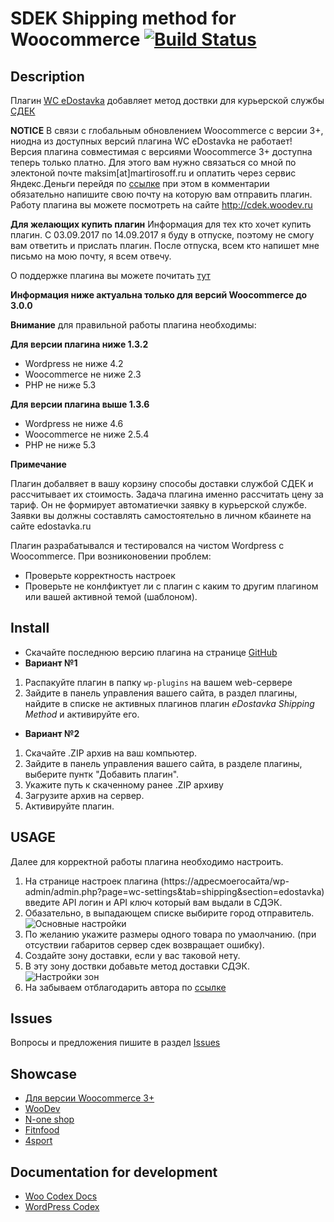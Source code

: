 # SDEK Shipping method for Woocommerce [![Build Status](https://travis-ci.org/kalbac/wc-edostavka.svg)](https://travis-ci.org/kalbac/wc-edostavka)

## Description

Плагин [WC eDostavka](https://github.com/kalbac/wc-edostavka) добавляет метод доствки для курьерской службы [СДЕК](http://edostavka.ru)

**NOTICE**
В связи с глобальным обновлением Woocommerce с версии 3+, ниодна из доступных версий плагина WC eDostavka не работает!
Версия плагина совместимая с версиями Woocommerce 3+ доступна теперь только платно. Для этого вам нужно связаться со мной по электоной почте maksim[at]martirosoff.ru и оплатить через сервис Яндекс.Деньги перейдя по [ссылке](https://money.yandex.ru/to/41001231735306/1600) при этом в комментарии обязательно напишите свою почту на которую вам отправить плагин.
Работу плагина вы можете посмотреть на сайте http://cdek.woodev.ru

**Для желающих купить плагин**
Информация для тех кто хочет купить плагин. С 03.09.2017 по 14.09.2017 я буду в отпуске, поэтому не смогу вам ответить и прислать плагин. После отпуска, всем кто напишет мне письмо на мою почту, я всем отвечу. 

О поддержке плагина вы можете почитать [тут](https://github.com/kalbac/wc-edostavka/wiki/%D0%9F%D0%BE%D0%B4%D0%B4%D0%B5%D1%80%D0%B6%D0%BA%D0%B0-%D0%BF%D0%BB%D0%B0%D0%B3%D0%B8%D0%BD%D0%B0)

**Информация ниже актуальна только для версий Woocommerce до 3.0.0**

**Внимание** для правильной работы плагина необходимы:

**Для версии плагина ниже 1.3.2**
* Wordpress не ниже 4.2
* Woocommerce не ниже 2.3
* PHP не ниже 5.3

**Для версии плагина выше 1.3.6**
* Wordpress не ниже 4.6
* Woocommerce не ниже 2.5.4
* PHP не ниже 5.3

**Примечание**

Плагин добалвяет в вашу корзину способы доставки  службой СДЕК и рассчитывает их стоимость. 
Задача плагина именно рассчитать цену за тариф. Он не формирует автоматиечки заявку в курьерской службе. Заявки вы должны составлять самостоятельно в личном кбаинете на сайте edostavka.ru

Плагин разрабатывался и тестировался на чистом Wordpress с Woocommerce. 
При возниконовении проблем:

* Проверьте корректность настроек
* Проверьте не конлфиктует ли с плагин с каким то другим плагином или вашей активной темой (шаблоном).

## Install

* Скачайте последнюю версию плагина на странице [GitHub](https://github.com/kalbac/wc-edostavka/releases/latest)
* **Вариант №1**
 1. Распакуйте плагин в папку `wp-plugins` на вашем web-сервере
 2. Зайдите в панель управления вашего сайта, в раздел плагины, найдите в списке не активных плагинов плагин *eDostavka Shipping Method* и активируйте его.
* **Вариант №2**
 1. Скачайте .ZIP архив на ваш компьютер.
 2. Зайдите в панель управления вашего сайта, в разделе плагины, выберите пунтк "Добавить плагин".
 3. Укажите путь к скаченному ранее .ZIP архиву
 4. Загрузите архив на сервер.
 5. Активируйте плагин.
 
## USAGE

Далее для корректной работы плагина необходимо настроить.
 1. На странице настроек плагина (https://адресмоегосайта/wp-admin/admin.php?page=wc-settings&tab=shipping&section=edostavka) введите API логин и API ключ который вам выдали в СДЭК.
 2. Обазательно, в выпадающем списке выбирите город отправитель.
 ![Основные настройки](http://i.imgur.com/LvJsOv6.png?1)
 3. По желанию укажите размеры одного товара по умаолчанию. (при отсуствии габаритов сервер сдек возвращает ошибку).
 4. Создайте зону доставки, если у вас таковой нету.
 5. В эту зону доствки добавьте метод доставки СДЭК.
 ![Настройки зон](http://i.imgur.com/BjsDy1V.png)
 6. На забываем отблагодарить автора по [ссылке](https://money.yandex.ru/embed/donate.xml?account=41001231735306&quickpay=donate&payment-type-choice=on&default-sum=1000&targets=%D0%9F%D0%BE%D0%B6%D0%B5%D1%80%D0%B2%D0%BE%D0%B2%D0%B0%D0%BD%D0%B8%D0%B5+%D0%BD%D0%B0+%D0%BF%D0%BE%D0%B4%D0%B4%D0%B5%D1%80%D0%B6%D0%BA%D1%83+%D0%BF%D0%BB%D0%B0%D0%B3%D0%B8%D0%BD%D0%B0+WC+eDostavka&target-visibility=on&button-text=05) 
  

## Issues

Вопросы и предложения пишите в раздел [Issues](https://github.com/kalbac/wc-edostavka/issues)

## Showcase
* [Для версии Woocommerce 3+](http://cdek.woodev.ru)
* [WooDev](http://woodev.ru/)
* [N-one shop](https://n-one.ru/)
* [Fitnfood](https://fitnfood.ru/)
* [4sport](http://4ksports.ru/)

## Documentation for development

* [Woo Codex Docs](https://docs.woothemes.com/documentation/woocodex/)
* [WordPress Codex](http://codex.wordpress.org/)
 
